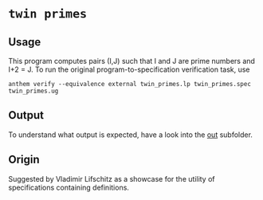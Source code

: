 # `twin primes`

## Usage
This program computes pairs (I,J) such that I and J are prime numbers and I+2 = J.
To run the original program-to-specification verification task, use

```
anthem verify --equivalence external twin_primes.lp twin_primes.spec twin_primes.ug
```


## Output
To understand what output is expected, have a look into the [out](./out) subfolder.

## Origin
Suggested by Vladimir Lifschitz as a showcase for the utility of specifications containing definitions.
